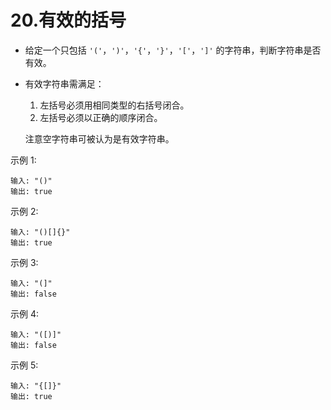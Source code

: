 # 20.有效的括号

* 给定一个只包括 `'('`，`')'`，`'{'`，`'}'`，`'['`，`']'` 的字符串，判断字符串是否有效。

* 有效字符串需满足：

  1. 左括号必须用相同类型的右括号闭合。
  2. 左括号必须以正确的顺序闭合。

  注意空字符串可被认为是有效字符串。



示例 1:

```
输入: "()"
输出: true
```

示例 2:

```
输入: "()[]{}"
输出: true
```

示例 3:

```
输入: "(]"
输出: false

```

示例 4:

```
输入: "([)]"
输出: false
```

示例 5:

```
输入: "{[]}"
输出: true
```



